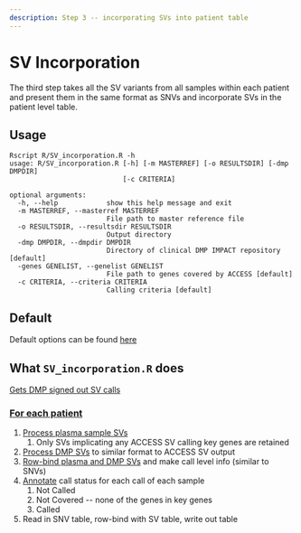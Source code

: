 ```yaml
---
description: Step 3 -- incorporating SVs into patient table
---
```


# SV Incorporation

The third step takes all the SV variants from all samples within each patient and present them in the same format as SNVs and incorporate SVs in the patient level table. 

## Usage

```text
Rscript R/SV_incorporation.R -h                                     
usage: R/SV_incorporation.R [-h] [-m MASTERREF] [-o RESULTSDIR] [-dmp DMPDIR]
                            [-c CRITERIA]

optional arguments:
  -h, --help            show this help message and exit
  -m MASTERREF, --masterref MASTERREF
                        File path to master reference file
  -o RESULTSDIR, --resultsdir RESULTSDIR
                        Output directory
  -dmp DMPDIR, --dmpdir DMPDIR
                        Directory of clinical DMP IMPACT repository [default]
  -genes GENELIST, --genelist GENELIST
                        File path to genes covered by ACCESS [default]
  -c CRITERIA, --criteria CRITERIA
                        Calling criteria [default]
```

## Default

Default options can be found [here](../setup/resources.md#sv-incorporation)

## What `SV_incorporation.R` does

[Gets DMP signed out SV calls](https://github.com/msk-access/access_data_analysis/blob/17a26eea455707c82824493ebc597d9850d47e82/R/SV_incorporation.R#L20-L24)

### [For each patient](https://github.com/msk-access/access_data_analysis/blob/17a26eea455707c82824493ebc597d9850d47e82/R/SV_incorporation.R#L30)

1. [Process plasma sample SVs ](https://github.com/msk-access/access_data_analysis/blob/17a26eea455707c82824493ebc597d9850d47e82/R/SV_incorporation.R#L34-L39)
   1. Only SVs implicating any ACCESS SV calling key genes are retained
2. [Process DMP SVs](https://github.com/msk-access/access_data_analysis/blob/17a26eea455707c82824493ebc597d9850d47e82/R/SV_incorporation.R#L41-L55) to similar format to ACCESS SV output
3. [Row-bind plasma and DMP SVs](https://github.com/msk-access/access_data_analysis/blob/17a26eea455707c82824493ebc597d9850d47e82/R/SV_incorporation.R#L56-L77) and make call level info \(similar to SNVs\)
4. [Annotate](https://github.com/msk-access/access_data_analysis/blob/17a26eea455707c82824493ebc597d9850d47e82/R/SV_incorporation.R#L80-L100) call status for each call of each sample
   1. Not Called
   2. Not Covered -- none of the genes in key genes
   3. Called
5. Read in SNV table, row-bind with SV table, write out table

